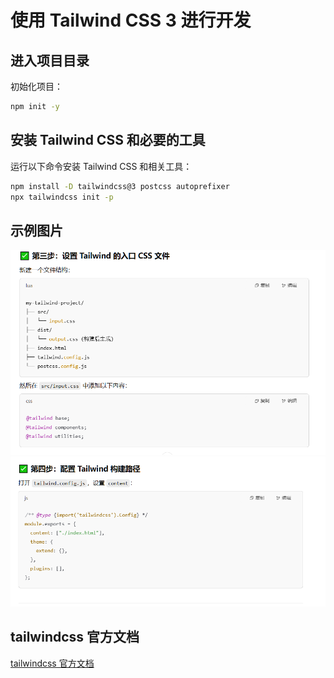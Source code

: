 # 使用 Tailwind CSS 3 进行开发

## 进入项目目录

初始化项目：

```bash
npm init -y
```

## 安装 Tailwind CSS 和必要的工具

运行以下命令安装 Tailwind CSS 和相关工具：

```bash
npm install -D tailwindcss@3 postcss autoprefixer
npx tailwindcss init -p
```

## 示例图片

![示例图片](../src/image/image6.png)
![示例图片](../src/image/image7.png)

## tailwindcss 官方文档

[tailwindcss 官方文档](https://tailwindcss.com/docs/installation?ref=devdocs)
